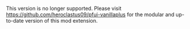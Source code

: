 This version is no longer supported. Please visit https://github.com/heroclastus09/pfui-vanillaplus for the modular and up-to-date version of this mod extension.
